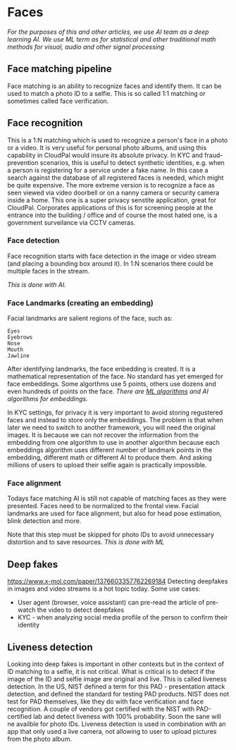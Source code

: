 # Faces 
_For the purposes of this and other articles, we use AI team as a deep learning AI. 
We use ML term as for statistical and other traditional math methods for visual, audio and other signal processing_

## Face matching pipeline 
Face matching is an ability to recognize faces and identify them.
It can be used to match a photo ID to a selfie. 
This is so called 1:1 matching or sometimes called face verification. 

## Face recognition 
This is a 1:N matching which is used to recognize a person's face in a photo or a video. 
It is very useful for personal photo albums, and using this capability in CloudPal would insure its absolute privacy.
In KYC and fraud-prevention scenarios, this is useful to detect synthetic identities, e.g. when a person is registering for a service under a fake name. 
In this case a search against the database of all registered faces is needed, which might be quite expensive.
The more extreme version is to recognize a face as seen viewed via video doorbell or on a nanny camera or security camera inside a home. This one is a super privacy senstite application, great for CloudPal.
Corporates applications of this is for screening people at the entrance into the building / office 
and of course the most hated one, is a government surveilance via CCTV cameras.

### Face detection
Face recognition starts with face detection in the image or video stream (and placing a bounding box around it). In 1:N scenarios there could be multiple faces in the stream. 

_This is done with AI._

### Face Landmarks (creating an embedding)
Facial landmarks are salient regions of the face, such as:

    Eyes
    Eyebrows
    Nose
    Mouth
    Jawline

After identifying landmarks, the face enbedding is created. It is a mathematical representation of the face.
No standard has yet emerged for face embeddings. Some algorthms use 5 points, others use dozens and even hundreds of points on the face. 
_There are [ML algorithms](https://www.pyimagesearch.com/2017/04/03/facial-landmarks-dlib-opencv-python/) and AI algorithms for embeddings._

In KYC settings, for privacy it is very important to avoid storing regustered faces and instead to store only the embeddings. The problem is that when later we need to switch to another framework, you will need the original images. It is because we can not recover the information from the embedding from one algorithm to use in another algorithm because each embeddings algorithm uses different number of landmark points in the embedding, different math or different AI to produce them. And asking millions of users to upload their selfie again is practically impossible. 

### Face alignment
Todays face matching AI is still not capable of matching faces as they were presented. Faces need to be normalized to the frontal view. Facial landmarks are used for face alignment, but also for head pose estimation, blink detection and more.

Note that this step must be skipped for photo IDs to avoid unnecessary distortion and to save resources.
_This is done with ML_

## Deep fakes 
https://www.x-mol.com/paper/1376603357762269184
Detecting deepfakes in images and video streams is a hot topic today. 
Some use cases:
- User agent (browser, voice assistant) can pre-read the article of pre-watch the video to detect deepfakes
- KYC - when analyzing social media profile of the person to confirm their identity

## Liveness detection
Looking into deep fakes is important in other contexts but in the context of ID matching to a selfie, it is not critical.
What is critical is to detect if the image of the ID and selfie image are original and live. This is called liveness detection.
In the US, NIST defined a term for this PAD - presentation attack detection,
and defined the standard for testing PAD products. 
NIST does not test for PAD themselves, like they do with face verification and face recognition.
A couple of vendors got certified with the NIST with PAD-certified lab and detect liveness with 100% probability. Soon the sane will ne availble for photo IDs.
Liveness detection is used in combination with an app that only used a live camera, not allowing to user to upload pictures from the photo album.
